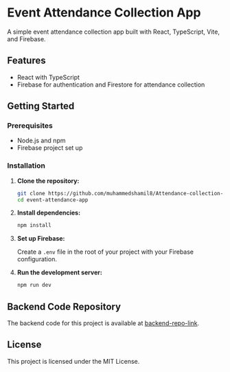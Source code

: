 # Event Attendance Collection App

A simple event attendance collection app built with React, TypeScript, Vite, and Firebase.

## Features

- React with TypeScript
- Firebase for authentication and Firestore for attendance collection

## Getting Started

### Prerequisites

- Node.js and npm
- Firebase project set up

### Installation

1. **Clone the repository:**

    ```bash
    git clone https://github.com/muhammedshamil8/Attendance-collection-app.git
    cd event-attendance-app
    ```

2. **Install dependencies:**

    ```bash
    npm install
    ```

3. **Set up Firebase:**

    Create a `.env` file in the root of your project with your Firebase configuration.

4. **Run the development server:**

    ```bash
    npm run dev
    ```

## Backend Code Repository

The backend code for this project is available at [backend-repo-link](https://github.com/muhammedshamil8/Attendance-app-backend).

## License

This project is licensed under the MIT License.
